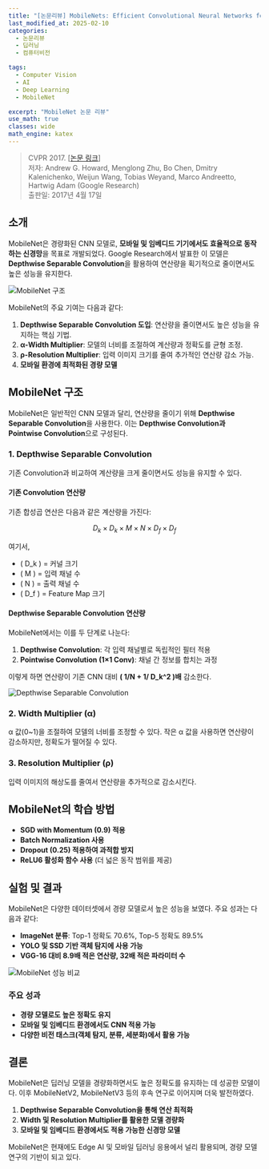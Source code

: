 ```yaml
---
title: "[논문리뷰] MobileNets: Efficient Convolutional Neural Networks for Mobile Vision Applications (MobileNet)"
last_modified_at: 2025-02-10
categories:
  - 논문리뷰
  - 딥러닝
  - 컴퓨터비전

tags:
  - Computer Vision
  - AI
  - Deep Learning
  - MobileNet

excerpt: "MobileNet 논문 리뷰"
use_math: true
classes: wide
math_engine: katex
---
```


> CVPR 2017. [[논문 링크](https://arxiv.org/abs/1704.04861)]  
> 저자: Andrew G. Howard, Menglong Zhu, Bo Chen, Dmitry Kalenichenko, Weijun Wang, Tobias Weyand, Marco Andreetto, Hartwig Adam (Google Research)  
> 출판일: 2017년 4월 17일

## 소개

MobileNet은 경량화된 CNN 모델로, **모바일 및 임베디드 기기에서도 효율적으로 동작하는 신경망**을 목표로 개발되었다. Google Research에서 발표한 이 모델은 **Depthwise Separable Convolution**을 활용하여 연산량을 획기적으로 줄이면서도 높은 성능을 유지한다.

![MobileNet 구조](/assets/img/mobilenet/mobilenet-architecture.webp)

MobileNet의 주요 기여는 다음과 같다:
1. **Depthwise Separable Convolution 도입**: 연산량을 줄이면서도 높은 성능을 유지하는 핵심 기법.
2. **α-Width Multiplier**: 모델의 너비를 조절하여 계산량과 정확도를 균형 조정.
3. **ρ-Resolution Multiplier**: 입력 이미지 크기를 줄여 추가적인 연산량 감소 가능.
4. **모바일 환경에 최적화된 경량 모델**

## MobileNet 구조

MobileNet은 일반적인 CNN 모델과 달리, 연산량을 줄이기 위해 **Depthwise Separable Convolution**을 사용한다. 이는 **Depthwise Convolution과 Pointwise Convolution**으로 구성된다.

### 1. Depthwise Separable Convolution
기존 Convolution과 비교하여 계산량을 크게 줄이면서도 성능을 유지할 수 있다.

#### 기존 Convolution 연산량
기존 합성곱 연산은 다음과 같은 계산량을 가진다:

$$
D_k \times D_k \times M \times N \times D_f \times D_f
$$

여기서,
- \( D_k \) = 커널 크기
- \( M \) = 입력 채널 수
- \( N \) = 출력 채널 수
- \( D_f \) = Feature Map 크기

#### Depthwise Separable Convolution 연산량
MobileNet에서는 이를 두 단계로 나눈다:
1. **Depthwise Convolution**: 각 입력 채널별로 독립적인 필터 적용
2. **Pointwise Convolution (1×1 Conv)**: 채널 간 정보를 합치는 과정

이렇게 하면 연산량이 기존 CNN 대비 **\( 1/N + 1/ D_k^2 \)배** 감소한다.

![Depthwise Separable Convolution](/assets/img/mobilenet/depthwise-separable-convolution.webp)

### 2. Width Multiplier (α)
α 값(0~1)을 조절하여 모델의 너비를 조정할 수 있다. 작은 α 값을 사용하면 연산량이 감소하지만, 정확도가 떨어질 수 있다.

### 3. Resolution Multiplier (ρ)
입력 이미지의 해상도를 줄여서 연산량을 추가적으로 감소시킨다.

## MobileNet의 학습 방법

- **SGD with Momentum (0.9) 적용**
- **Batch Normalization 사용**
- **Dropout (0.25) 적용하여 과적합 방지**
- **ReLU6 활성화 함수 사용** (더 넓은 동작 범위를 제공)

## 실험 및 결과

MobileNet은 다양한 데이터셋에서 경량 모델로서 높은 성능을 보였다. 주요 성과는 다음과 같다:

- **ImageNet 분류**: Top-1 정확도 70.6%, Top-5 정확도 89.5%
- **YOLO 및 SSD 기반 객체 탐지에 사용 가능**
- **VGG-16 대비 8.9배 적은 연산량, 32배 적은 파라미터 수**

![MobileNet 성능 비교](/assets/img/mobilenet/mobilenet-performance.webp)

### 주요 성과
- **경량 모델로도 높은 정확도 유지**
- **모바일 및 임베디드 환경에서도 CNN 적용 가능**
- **다양한 비전 태스크(객체 탐지, 분류, 세분화)에서 활용 가능**

## 결론

MobileNet은 딥러닝 모델을 경량화하면서도 높은 정확도를 유지하는 데 성공한 모델이다. 이후 MobileNetV2, MobileNetV3 등의 후속 연구로 이어지며 더욱 발전하였다.

1. **Depthwise Separable Convolution을 통해 연산 최적화**
2. **Width 및 Resolution Multiplier를 활용한 모델 경량화**
3. **모바일 및 임베디드 환경에서도 적용 가능한 신경망 모델**

MobileNet은 현재에도 Edge AI 및 모바일 딥러닝 응용에서 널리 활용되며, 경량 모델 연구의 기반이 되고 있다.

